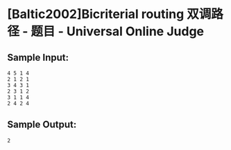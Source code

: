 # [Baltic2002]Bicriterial routing 双调路径 - 题目 - Universal Online Judge


## Sample Input: 
```
4 5 1 4
2 1 2 1
3 4 3 1
2 3 1 2
3 1 1 4
2 4 2 4

```

## Sample Output: 
```
2
```
